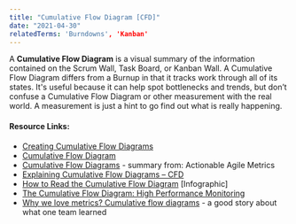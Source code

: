 ```yaml
---
title: "Cumulative Flow Diagram [CFD]"
date: "2021-04-30"
relatedTerms: 'Burndowns', 'Kanban'
---
```


A **Cumulative Flow Diagram** is a visual summary of the information contained on the Scrum Wall, Task Board, or Kanban Wall. A Cumulative Flow Diagram differs from a Burnup in that it tracks work through all of its states. It's useful because it can help spot bottlenecks and trends, but don’t confuse a Cumulative Flow Diagram or other measurement with the real world. A measurement is just a hint to go find out what is really happening.

#### Resource Links:

- [Creating Cumulative Flow Diagrams](https://hakanforss.wordpress.com/2011/06/17/cumulative-flow-diagram-how-to-create-one-in-excel-2010/)
- [Cumulative Flow Diagram](https://brodzinski.com/2013/07/cumulative-flow-diagram.html)
- [Cumulative Flow Diagrams](https://tameflow.com/blog/2015-03-12/actionable-agile-metrics-review-part-4/) - summary from: Actionable Agile Metrics
- [Explaining Cumulative Flow Diagrams – CFD](https://www.slideshare.net/yyeret/explaining-cumulative-flow-diagrams-cfd)
- [How to Read the Cumulative Flow Diagram](https://getnave.com/blog/how-to-read-the-cumulative-flow-diagram-infographic/) \[Infographic\]
- [The Cumulative Flow Diagram: High Performance Monitoring](https://ourfounder.typepad.com/leblog/2009/08/the-cumulative-flow-diagram-high-performance-monitoring.html)
- [Why we love metrics? Cumulative flow diagrams](http://blog.plataformatec.com.br/2016/03/why-we-love-metrics-cumulative-flow-diagrams/) - a good story about what one team learned

